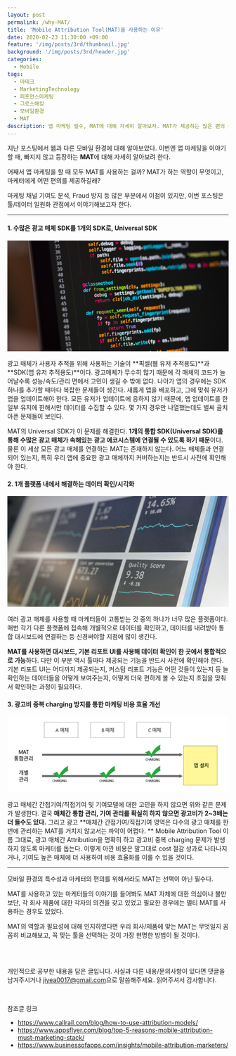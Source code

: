 ```yaml
---
layout: post
permalink: /why-MAT/
title: 'Mobile Attribution Tool(MAT)을 사용하는 이유'
date: 2020-02-23 11:30:00 +09:00
feature: '/img/posts/3rd/thumbnail.jpg'
background: '/img/posts/3rd/header.jpg'
categories:
  - Mobile
tags:
  - 마테크
  - MarketingTechnology
  - 퍼포먼스마케팅
  - 그로스해킹
  - 모바일환경
  - MAT
description: 앱 마케팅 필수, MAT에 대해 자세히 알아보자. MAT가 제공하는 많은 편의 중 마케터에게 중요한 것은 바로 '일원화' 툴 이라는 점!
---
```


지난 포스팅에서 웹과 다른 모바일 환경에 대해 알아보았다. 이번엔 앱 마케팅을 이야기할 때, 빠지지 않고 등장하는 **MAT**에 대해 자세히 알아보려 한다. 

어째서 앱 마케팅을 할 때 모두 MAT를 사용하는 걸까? MAT가 하는 역할이 무엇이고, 마케터에게 어떤 편의를 제공하길래? 

마케팅 채널 기여도 분석, Fraud 방지 등 많은 부분에서 이점이 있지만, 이번 포스팅은 툴/데이터 일원화 관점에서 이야기해보고자 한다.

---

#### 1. 수많은 광고 매체 SDK를 1개의 SDK로, Universal SDK

![code 이미지](/img/posts/3rd/code.jpg) 

광고 매체가 사용자 추적을 위해 사용하는 기술이 **픽셀(웹 유저 추적용도)**과 **SDK(앱 유저 추적용도)**이다. 광고매체가 무수히 많기 때문에 각 매체의 코드가 늘어날수록 성능/속도/관리 면에서 고민이 생길 수 밖에 없다. 나아가 앱의 경우에는 SDK 하나를 추가할 때마다 복잡한 문제들이 생긴다. 새롭게 앱을 배포하고, 그에 맞춰 유저가 앱을 업데이트해야 한다. 모든 유저가 업데이트에 응하지 않기 때문에, 앱 업데이트를 한 일부 유저에 한해서만 데이터를 수집할 수 있다. 몇 가지 경우만 나열했는데도 벌써 골치 아픈 문제들이 보인다. 

MAT의 Universal SDK가 이 문제를 해결한다. **1개의 통합 SDK(Universal SDK)를 통해 수많은 광고 매체가 속해있는 광고 에코시스템에 연결될 수 있도록 하기 때문**이다. 물론 이 세상 모든 광고 매체를 연결하는 MAT는 존재하지 않는다. 어느 매체들과 연결되어 있는지, 특히 우리 앱에 중요한 광고 매체까지 커버하는지는 반드시 사전에 확인해야 한다. 



#### 2. 1개 플랫폼 내에서 해결하는 데이터 확인/시각화

![대시보드 이미지](/img/posts/3rd/dashboard.jpg) 

여러 광고 매체를 사용할 때 마케터들이 고통받는 것 중의 하나가 너무 많은 플랫폼이다. 매번 각기 다른 플랫폼에 접속해 개별적으로 데이터를 확인하고, 데이터를 내려받아 통합 대시보드에 연결하는 등 신경써야할 지점에 많이 생긴다. 

**MAT를 사용하면 대시보드, 기본 리포트 UI를 사용해 데이터 확인이 한 곳에서 통합적으로 가능**하다. 다만 이 부분 역시 툴마다 제공되는 기능을 반드시 사전에 확인해야 한다. 기본 리포트 UI는 어디까지 제공되는지, 커스텀 리포트 기능은 어떤 것들이 있는지 등 늘 확인하는 데이터들을 어떻게 보여주는지, 어떻게 더욱 편하게 볼  수 있는지 초점을 맞춰서 확인하는 과정이 필요하다.



#### 3. 광고비 중복 charging 방지를 통한 마케팅 비용 효율 개선

![광고비 차징 이미지](/img/posts/3rd/charging.jpg)

광고 매체간 간접기여/직접기여 및 기여모델에 대한 고민을 하지 않으면 위와 같은 문제가 발생한다. 결국 **매체간 통합 관리, 기여 관리를 확실히 하지 않으면 광고비가 2~3배는 더 들수도 있다.** 그리고 광고 **매체간 간접기여/직접기여 영역은 다수의 광고 매체를 한번에 관리하는 MAT를 거치지 않고서는 파악이 어렵다. **
Mobile Attribution Tool 이름 그대로, 광고 매체간 Attribution을 명확히 하고 광고비 중복 charging 문제가 발생하지 않도록 마케터를 돕는다. 이렇게 아깐 비용은 말그대로 cost 절감 성과로 나타나지거나, 기여도 높은 매체에 더 사용하여 비용 효율화를 이룰 수 있을 것이다. 

---

모바일 환경의 특수성과 마케터의 편의를 위해서라도 MAT는 선택이 아닌 필수다. 

MAT를 사용하고 있는 마케터들의 이야기를 들어봐도 MAT 자체에 대한 의심이나 불만보단, 각 회사 제품에 대한 각자의 의견을 갖고 있었고 필요한 경우에는 멀티 MAT를 사용하는 경우도 있었다. 

MAT의 역할과 필요성에 대해 인지하였다면 우리 회사/제품에 맞는 MAT는 무엇일지 꼼꼼히 비교해보고, 꼭 맞는 툴을 선택하는 것이 가장 현명한 방법이 될 것이다. 

<br>

<br>

개인적으로 공부한 내용을 담은 글입니다. 사실과 다른 내용/문의사항이 있다면 댓글을 남겨주시거나 <jiyea0017@gmail.com>으로 말씀해주세요. 읽어주셔서 감사합니다.

<br>

참조글 링크

- <https://www.callrail.com/blog/how-to-use-attribution-models/>
- <https://www.appsflyer.com/blog/top-5-reasons-mobile-attribution-must-marketing-stack/>
- <https://www.businessofapps.com/insights/mobile-attribution-marketers/>